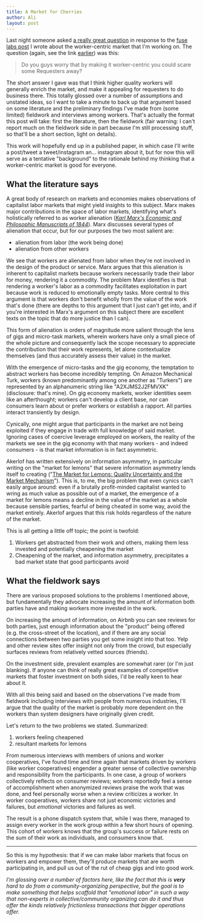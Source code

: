 ```yaml
---
title: A Market for Cherries
author: Ali
layout: post
---
```

Last night someone asked [a really great question][tweet] in response to the [fuse labs post][] I wrote about the worker-centric market that I'm working on. The question (again, see the link [earlier][tweet]) was this:

> Do you guys worry that by making it worker-centric you could scare some Requesters away?

The short answer I gave was that I think higher quality workers will generally enrich the market, and make it appealing for requesters to do business there. This totally glossed over a number of assumptions and unstated ideas, so I want to take a minute to back up that argument based on some literature and the preliminary findings I've made from (some limited) fieldwork and interviews among workers. That's actually the format this post will take: first the literature, then the fieldwork (fair warning: I can't report much on the fieldwork side in part because I'm still processing stuff, so that'll be a short section, light on details).

This work will hopefully end up in a published paper, in which case I'll write a post/tweet a tweet/instagram an... instagram about it, but for now this will serve as a tentative "background" to the rationale behind my thinking that a worker-centric market is good for everyone.

## What the literature says

A great body of research on markets and economies makes observations of capitalist labor markets that might yield insights to this subject. Marx makes major contributions in the space of labor markets, identifying what's holistically referred to as worker alienation (*[Karl Marx's Economic and Philosophic Manuscripts of 1844][Marx1844]*). Marx discusses several types of alienation that occur, but for our purposes the two most salient are:

- alienation from labor (the work being done)
- alienation from other workers

We see that workers are alienated from labor when they're not involved in the design of the product or service. Marx argues that this alienation is inherent to capitalist markets because workers necessarily trade their labor for money, rendering it a commodity. The problem Marx identifies is that rendering a worker's labor as a commodity facilitates exploitation in part because work is reduced to emotionally empty tasks. More central to this argument is that workers don't benefit wholly from the value of the work that's done (there are depths to this argument that I just can't get into, and if you're interested in Marx's argument on this subject there are excellent texts on the topic that do more justice than I can).

This form of alienation is orders of magnitude more salient through the lens of gigs and micro-task markets, wherein workers have only a small piece of the whole picture and consequently lack the scope necessary to appreciate the contribution that their work represents, let alone contextualize themselves (and thus accurately assess their value) in the market.

With the emergence of micro-tasks and the gig economy, the temptation to abstract workers has become incredibly tempting. On Amazon Mechanical Turk, workers (known predominantly among one another as "Turkers") are represented by an alphanumeric string like "A2XJMS2J2FMVXK" (disclosure: that's mine). On gig economy markets, worker identities seem like an afterthought; workers can't develop a client base, nor can consumers learn about or prefer workers or establish a rapport. All parties interact transiently by design.

Cynically, one might argue that participants in the market are not being exploited if they engage in trade with full knowledge of said market. Ignoring cases of coercive leverage employed on workers, the reality of the markets we see in the gig economy with that many workers - and indeed consumers - is that market information is in fact asymmetric.

Akerlof has written extensively on information asymmetry, in particular writing on the "market for lemons" that severe information asymmetry lends itself to creating ("[The Market for Lemons: Quality Uncertainty and the Market Mechanism][Akerlof]"). This is, to me, the big problem that even cynics can't easily argue around: even if a brutally profit-minded capitalist wanted to wring as much value as possible out of a market, the emergence of a market for lemons means a decline in the value of the market as a whole because sensible parties, fearful of being cheated in some way, avoid the market entirely. Akerlof argues that this risk holds regardless of the nature of the market.

This is all getting a little off topic; the point is twofold:

1. Workers get abstracted from their work and others, making them less invested and potentially cheapening the market
2. Cheapening of the market, and information asymmetry, precipitates a bad market state that good participants avoid

## What the fieldwork says

There are various proposed solutions to the problems I mentioned above, but fundamentally they advocate increasing the amount of information both parties have and making workers more invested in the work.

On increasing the amount of information, on Airbnb you can see reviews for both parties, just enough information about the "product" being offered (e.g. the cross-street of the location), and if there are any social connections between two parties you get some insight into that too. Yelp and other review sites offer insight not only from the crowd, but especially surfaces reviews from relatively vetted sources (friends).

On the investment side, prevalent examples are somewhat rarer (or I'm just blanking). If anyone can think of really great examples of competitive markets that foster investment on both sides, I'd be really keen to hear about it.

With all this being said and based on the observations I've made from fieldwork including interviews with people from numerous industries, I'll argue that the quality of the market is probably more dependent on the workers than system designers have originally given credit.

Let's return to the two problems we stated. Summarized:

1. workers feeling cheapened
2. resultant markets for lemons

From numerous interviews with members of unions and worker cooperatives, I've found time and time again that markets driven by workers (like worker cooperatives) engender a greater sense of collective ownership and responsibility from the participants. In one case, a group of workers collectively reflects on consumer reviews; workers reportedly feel a sense of accomplishment when anonymized reviews praise the work that was done, and feel personally worse when a review criticizes a worker. In worker cooperatives, workers share not just economic victories and failures, but *emotional* victories and failures as well.

The result is a phone dispatch system that, while I was there, managed to assign every worker in the work group within a few short hours of opening. This cohort of workers knows that the group's success or failure rests on the sum of their work as individuals, and consumers know that.

***

So this is my hypothesis: that if we can make labor markets that focus on workers and empower them, they'll produce markets that are worth participating in, and pull us out of the rut of cheap gigs and into good work.

*I'm glossing over a number of factors here, like the fact that this is **very** hard to do from a community-organizing perspective, but the goal is to make something that helps scaffold that "emotional labor" in such a way that non-experts in collective/community organizing can do it and thus offer the kinds relatively frictionless transactions that bigger operations offer.*


<!-- References and Links -->

[fuse labs post]: http://blog.fuselabs.org/post/125185306896/worker-centric-labor-markets
[tweet]: https://twitter.com/saiphchen/status/633490289722847232
[Marx1844]: https://books.google.com/books?id=wh8JJAYBfJcC&lpg=PP1&ots=JYBf_nhMlE&dq=Economic%20and%20Philosophic%20Manuscripts%20of%201844&lr&pg=PA14#v=onepage&q&f=false
[Akerlof]: https://www.iei.liu.se/nek/730g83/artiklar/1.328833/AkerlofMarketforLemons.pdf